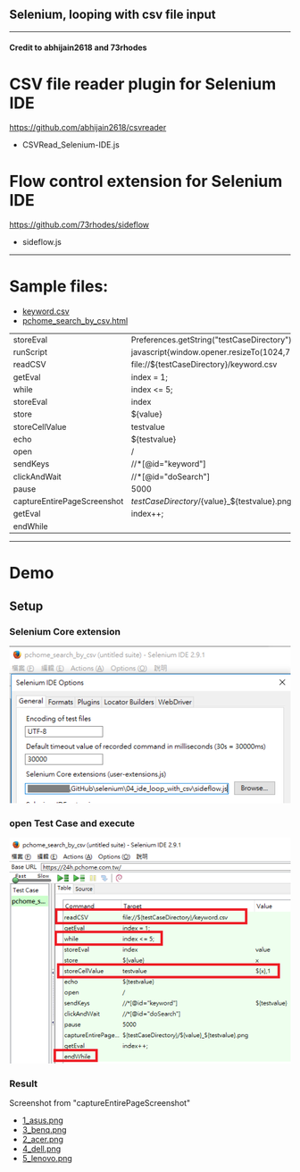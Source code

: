 Selenium, looping with csv file input
---

---

#### Credit to abhijain2618 and 73rhodes

# CSV file reader plugin for Selenium IDE
https://github.com/abhijain2618/csvreader
* CSVRead_Selenium-IDE.js

# Flow control extension for Selenium IDE
https://github.com/73rhodes/sideflow
* sideflow.js

---

# Sample files:
* [keyword.csv](keyword.csv)
* [pchome_search_by_csv.html](pchome_search_by_csv.html)


| | | |
|---|---|---|
|storeEval | Preferences.getString(&quot;testCaseDirectory&quot;) | testCaseDirectory|
| runScript | javascript{window.opener.resizeTo(1024,768);} |  |
|readCSV | file://${testCaseDirectory}/keyword.csv |  |
|getEval | index = 1; |  |
|while | index &lt;= 5; |  |
|storeEval | index | value</td>
| store | ${value} | x |
|storeCellValue | testvalue | ${x},1|
|echo | ${testvalue} |  |
|open | / ||
|sendKeys | //*[@id=&quot;keyword&quot;] | ${testvalue}|
|clickAndWait | //*[@id=&quot;doSearch&quot;] |  |
|pause | 5000 ||
|captureEntirePageScreenshot | ${testCaseDirectory}/${value}_${testvalue}.png |  |  
|getEval | index++; | |
|endWhile | | |  


---

# Demo

## Setup

### Selenium Core extension

![demo2](demo02.png)

### open Test Case and execute

![demo1](demo01.png)

### Result

Screenshot from "captureEntirePageScreenshot"
* [1_asus.png](1_asus.png)
* [3_benq.png](3_benq.png)
* [2_acer.png](2_acer.png)
* [4_dell.png](4_dell.png)
* [5_lenovo.png](5_lenovo.png)
